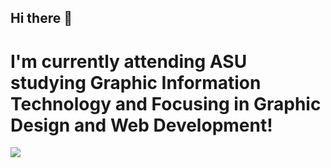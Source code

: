 ## Hi there 👋
<h1>I'm currently attending ASU studying Graphic Information Technology and Focusing in Graphic Design and Web Development!</h1>
<img src="https://www.pexels.com/photo/calm-body-of-lake-between-mountains-346529/">
<!--
**designandcre8/designandcre8** is a ✨ _special_ ✨ repository because its `README.md` (this file) appears on your GitHub profile.

Here are some ideas to get you started:

- 🔭 I’m currently working on ...
- 🌱 I’m currently learning ...
- 👯 I’m looking to collaborate on ...
- 🤔 I’m looking for help with ...
- 💬 Ask me about ...
- 📫 How to reach me: ...
- 😄 Pronouns: ...
- ⚡ Fun fact: ...
-->
